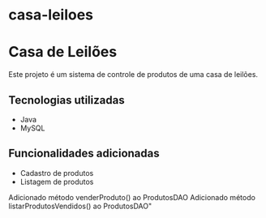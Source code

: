 # casa-leiloes

# Casa de Leilões

Este projeto é um sistema de controle de produtos de uma casa de leilões.

## Tecnologias utilizadas

- Java
- MySQL

## Funcionalidades adicionadas
- Cadastro de produtos
- Listagem de produtos

Adicionado método venderProduto() ao ProdutosDAO
Adicionado método listarProdutosVendidos() ao ProdutosDAO"

